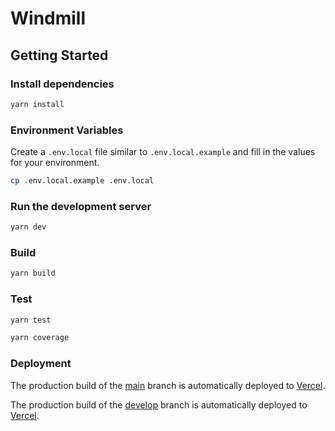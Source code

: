 # Windmill

## Getting Started

### Install dependencies

```bash
yarn install
```

### Environment Variables

Create a `.env.local` file similar to `.env.local.example` and fill in the values for your environment.

```bash
cp .env.local.example .env.local
```

### Run the development server

```bash
yarn dev
```

### Build

```bash
yarn build
```

### Test

```bash
yarn test
```

```bash
yarn coverage
```

### Deployment

The production build of the [main](https://github.com/antistatique/windmill/tree/main) branch is automatically deployed to [Vercel](https://windmill-as.vercel.app).

The production build of the [develop](https://github.com/antistatique/windmill/tree/develop) branch is automatically deployed to [Vercel](https://windmill-git-develop-antistatique.vercel.app).
